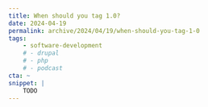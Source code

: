 ```yaml
---
title: When should you tag 1.0?
date: 2024-04-19
permalink: archive/2024/04/19/when-should-you-tag-1-0
tags:
    - software-development
    # - drupal
    # - php
    # - podcast
cta: ~
snippet: |
    TODO
---
```

